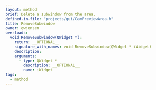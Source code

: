 ```yaml
---
layout: method
brief: Delete a subwindow from the area.
defined-in-file: "projects/gui/CamPreviewArea.h"
title: RemoveSubwindow
owner: gwjensen
overloads:
  void RemoveSubwindow(QWidget *):
    return: __OPTIONAL__
    signature_with_names: void RemoveSubwindow(QWidget * iWidget)
    description:
    arguments:
      - type: QWidget *
        description: __OPTIONAL__
        name: iWidget
tags:
  - method
---
```

